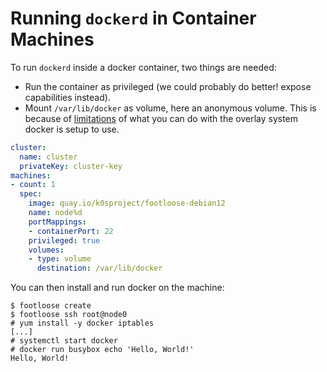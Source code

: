 # Running `dockerd` in Container Machines

To run `dockerd` inside a docker container, two things are needed:

- Run the container as privileged (we could probably do better! expose
capabilities instead).
- Mount `/var/lib/docker` as volume, here an anonymous volume. This is
because of [limitations][dind] of what you can do with the overlay system
docker is setup to use.

```yaml
cluster:
  name: cluster
  privateKey: cluster-key
machines:
- count: 1
  spec:
    image: quay.io/k0sproject/footloose-debian12
    name: node%d
    portMappings:
    - containerPort: 22
    privileged: true
    volumes:
    - type: volume
      destination: /var/lib/docker
```

You can then install and run docker on the machine:

```console
$ footloose create
$ footloose ssh root@node0
# yum install -y docker iptables
[...]
# systemctl start docker
# docker run busybox echo 'Hello, World!'
Hello, World!
```

[dind]: https://jpetazzo.github.io/2015/09/03/do-not-use-docker-in-docker-for-ci/
